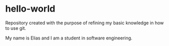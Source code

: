 # hello-world
Repository created with the purpose of refining my basic knowledge in how to use git.

My name is Elias and I am a student in software engineering.

